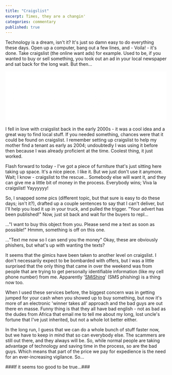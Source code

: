 ```yaml
---
title: "Craigslist"
excerpt: Times, they are a changin'
categories: commentary
published: true
---
```


Technology is a dream, isn't it? It's just so damn easy to do everything these days. Open up a computer, bang out a few lines, and - Voila! - it's done. Take craigslist (the online want ads) for example. Used to be, if you wanted to buy or sell something, you took out an ad in your local newspaper and sat back for the long wait. But then...

!["craigslist"](/images/craigslist.png)

I fell in love with craigslist back in the early 2000s - it was a cool idea and a great way to find local stuff. If you needed something, chances were that it could be found on craigslist. I remember setting up craigslist to help my mother find a tenant as early as 2004; undoubtedly I was using it before then because I was already proficient at the time. Coolest thing, it just worked. 

Flash forward to today - I've got a piece of furniture that's just sitting here taking up space. It's a nice piece. I like it. But we just don't use it anymore. Wait; I know - craigslist to the rescue... Somebody else will want it, and they can give me a little bit of money in the process. Everybody wins; Viva la craigslist! Yayyyyyy! 

So, I snapped some pics (different topic, but that sure is easy to do these days; isn't it?), drafted up a couple sentences to say that I can't deliver, but I'll help you load it up in your truck, and pulled the trigger. "Your advert has been published!" Now, just sit back and wait for the buyers to repl...

..."I want to buy this object from you. Please send me a text as soon as possible!" Hmmm, something is off on this one. 

..."Text me now so I can send you the money" Okay, these are obviously phishers, but what's up with wanting the texts? 

It seems that the gimics have been taken to another level on craigslist. I don't necessarily expect to be bombarded with offers, but I was a little surprised that the only thing that came in over the weekend was from people that are trying to get personally identifiable information (like my cell phone number) from me. Apparently '[SMiShing](http://fortune.com/2017/07/07/smishing-scam/)' (SMS phishing) is a thing now too.

When I used these services before, the biggest concern was in getting jumped for your cash when you showed up to buy something, but now it's more of an electronic 'winner takes all' approach and the bad guys are out there en masse. Funny thing is that they all have bad english - not as bad as the dudes from Africa that email me to tell me about my long, lost uncle's fortune that I've just inherited, but not a whole lot better either. 

In the long run, I guess that we can do a whole bunch of stuff faster now, but we have to keep in mind that so can everybody else. The scammers are still out there, and they always will be. So, while normal people are taking advantage of technology and saving time in the process, so are the bad guys. Which means that part of the price we pay for expedience is the need for an ever-increasing vigilance. So...

###If it seems too good to be true...###
